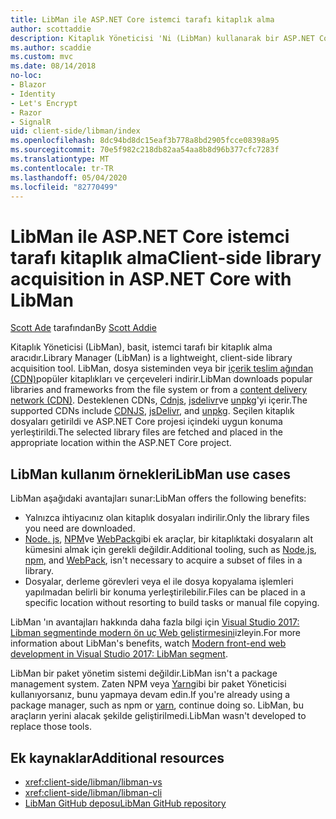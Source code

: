 ```yaml
---
title: LibMan ile ASP.NET Core istemci tarafı kitaplık alma
author: scottaddie
description: Kitaplık Yöneticisi 'Ni (LibMan) kullanarak bir ASP.NET Core projesindeki istemci tarafı kitaplık varlıklarını yüklemeyi öğrenin.
ms.author: scaddie
ms.custom: mvc
ms.date: 08/14/2018
no-loc:
- Blazor
- Identity
- Let's Encrypt
- Razor
- SignalR
uid: client-side/libman/index
ms.openlocfilehash: 8dc94bd8dc15eaf3b778a8bd2905fcce08398a95
ms.sourcegitcommit: 70e5f982c218db82aa54aa8b8d96b377cfc7283f
ms.translationtype: MT
ms.contentlocale: tr-TR
ms.lasthandoff: 05/04/2020
ms.locfileid: "82770499"
---
```

# <a name="client-side-library-acquisition-in-aspnet-core-with-libman"></a><span data-ttu-id="b47d9-103">LibMan ile ASP.NET Core istemci tarafı kitaplık alma</span><span class="sxs-lookup"><span data-stu-id="b47d9-103">Client-side library acquisition in ASP.NET Core with LibMan</span></span>

<span data-ttu-id="b47d9-104">[Scott Ade](https://twitter.com/Scott_Addie) tarafından</span><span class="sxs-lookup"><span data-stu-id="b47d9-104">By [Scott Addie](https://twitter.com/Scott_Addie)</span></span>

<span data-ttu-id="b47d9-105">Kitaplık Yöneticisi (LibMan), basit, istemci tarafı bir kitaplık alma aracıdır.</span><span class="sxs-lookup"><span data-stu-id="b47d9-105">Library Manager (LibMan) is a lightweight, client-side library acquisition tool.</span></span> <span data-ttu-id="b47d9-106">LibMan, dosya sisteminden veya bir [içerik teslim ağından (CDN)](https://wikipedia.org/wiki/Content_delivery_network)popüler kitaplıkları ve çerçeveleri indirir.</span><span class="sxs-lookup"><span data-stu-id="b47d9-106">LibMan downloads popular libraries and frameworks from the file system or from a [content delivery network (CDN)](https://wikipedia.org/wiki/Content_delivery_network).</span></span> <span data-ttu-id="b47d9-107">Desteklenen CDNs, [Cdnjs](https://cdnjs.com/), [jsdelivr](https://www.jsdelivr.com/)ve [unpkg](https://unpkg.com/#/)'yi içerir.</span><span class="sxs-lookup"><span data-stu-id="b47d9-107">The supported CDNs include [CDNJS](https://cdnjs.com/), [jsDelivr](https://www.jsdelivr.com/), and [unpkg](https://unpkg.com/#/).</span></span> <span data-ttu-id="b47d9-108">Seçilen kitaplık dosyaları getirildi ve ASP.NET Core projesi içindeki uygun konuma yerleştirildi.</span><span class="sxs-lookup"><span data-stu-id="b47d9-108">The selected library files are fetched and placed in the appropriate location within the ASP.NET Core project.</span></span>

## <a name="libman-use-cases"></a><span data-ttu-id="b47d9-109">LibMan kullanım örnekleri</span><span class="sxs-lookup"><span data-stu-id="b47d9-109">LibMan use cases</span></span>

<span data-ttu-id="b47d9-110">LibMan aşağıdaki avantajları sunar:</span><span class="sxs-lookup"><span data-stu-id="b47d9-110">LibMan offers the following benefits:</span></span>

* <span data-ttu-id="b47d9-111">Yalnızca ihtiyacınız olan kitaplık dosyaları indirilir.</span><span class="sxs-lookup"><span data-stu-id="b47d9-111">Only the library files you need are downloaded.</span></span>
* <span data-ttu-id="b47d9-112">[Node. js](https://nodejs.org), [NPM](https://www.npmjs.com)ve [WebPack](https://webpack.js.org)gibi ek araçlar, bir kitaplıktaki dosyaların alt kümesini almak için gerekli değildir.</span><span class="sxs-lookup"><span data-stu-id="b47d9-112">Additional tooling, such as [Node.js](https://nodejs.org), [npm](https://www.npmjs.com), and [WebPack](https://webpack.js.org), isn't necessary to acquire a subset of files in a library.</span></span>
* <span data-ttu-id="b47d9-113">Dosyalar, derleme görevleri veya el ile dosya kopyalama işlemleri yapılmadan belirli bir konuma yerleştirilebilir.</span><span class="sxs-lookup"><span data-stu-id="b47d9-113">Files can be placed in a specific location without resorting to build tasks or manual file copying.</span></span>

<span data-ttu-id="b47d9-114">LibMan 'ın avantajları hakkında daha fazla bilgi için [Visual Studio 2017: Libman segmentinde modern ön uç Web geliştirmesini](https://channel9.msdn.com/Events/Build/2017/B8073#time=43m34s)izleyin.</span><span class="sxs-lookup"><span data-stu-id="b47d9-114">For more information about LibMan's benefits, watch [Modern front-end web development in Visual Studio 2017: LibMan segment](https://channel9.msdn.com/Events/Build/2017/B8073#time=43m34s).</span></span>

<span data-ttu-id="b47d9-115">LibMan bir paket yönetim sistemi değildir.</span><span class="sxs-lookup"><span data-stu-id="b47d9-115">LibMan isn't a package management system.</span></span> <span data-ttu-id="b47d9-116">Zaten NPM veya [Yarn](https://yarnpkg.com)gibi bir paket Yöneticisi kullanıyorsanız, bunu yapmaya devam edin.</span><span class="sxs-lookup"><span data-stu-id="b47d9-116">If you're already using a package manager, such as npm or [yarn](https://yarnpkg.com), continue doing so.</span></span> <span data-ttu-id="b47d9-117">LibMan, bu araçların yerini alacak şekilde geliştirilmedi.</span><span class="sxs-lookup"><span data-stu-id="b47d9-117">LibMan wasn't developed to replace those tools.</span></span>

## <a name="additional-resources"></a><span data-ttu-id="b47d9-118">Ek kaynaklar</span><span class="sxs-lookup"><span data-stu-id="b47d9-118">Additional resources</span></span>

* <xref:client-side/libman/libman-vs>
* <xref:client-side/libman/libman-cli>
* [<span data-ttu-id="b47d9-119">LibMan GitHub deposu</span><span class="sxs-lookup"><span data-stu-id="b47d9-119">LibMan GitHub repository</span></span>](https://github.com/aspnet/LibraryManager)
